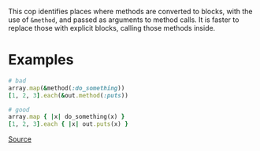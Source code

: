 
This cop identifies places where methods are converted to blocks, with the
use of `&method`, and passed as arguments to method calls.
It is faster to replace those with explicit blocks, calling those methods inside.

# Examples

```ruby
# bad
array.map(&method(:do_something))
[1, 2, 3].each(&out.method(:puts))

# good
array.map { |x| do_something(x) }
[1, 2, 3].each { |x| out.puts(x) }
```

[Source](http://www.rubydoc.info/gems/rubocop/RuboCop/Cop/Performance/MethodObjectAsBlock)